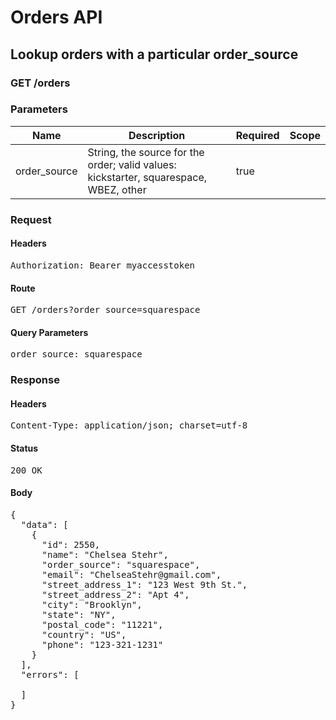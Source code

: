 # Orders API

## Lookup orders with a particular order_source

### GET /orders

### Parameters

| Name | Description | Required | Scope |
|------|-------------|----------|-------|
| order_source | String, the source for the order; valid values: kickstarter, squarespace, WBEZ, other | true |  |

### Request

#### Headers

<pre>Authorization: Bearer myaccesstoken</pre>

#### Route

<pre>GET /orders?order_source=squarespace</pre>

#### Query Parameters

<pre>order_source: squarespace</pre>

### Response

#### Headers

<pre>Content-Type: application/json; charset=utf-8</pre>

#### Status

<pre>200 OK</pre>

#### Body

<pre>{
  "data": [
    {
      "id": 2550,
      "name": "Chelsea Stehr",
      "order_source": "squarespace",
      "email": "ChelseaStehr@gmail.com",
      "street_address_1": "123 West 9th St.",
      "street_address_2": "Apt 4",
      "city": "Brooklyn",
      "state": "NY",
      "postal_code": "11221",
      "country": "US",
      "phone": "123-321-1231"
    }
  ],
  "errors": [

  ]
}</pre>
